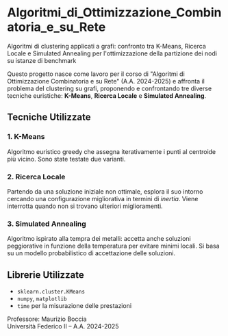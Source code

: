 # Algoritmi_di_Ottimizzazione_Combinatoria_e_su_Rete
Algoritmi di clustering applicati a grafi: confronto tra K-Means, Ricerca Locale e Simulated Annealing per l'ottimizzazione della partizione dei nodi su istanze di benchmark

Questo progetto nasce come lavoro per il corso di "Algoritmi di Ottimizzazione Combinatoria e su Rete" (A.A. 2024-2025) e affronta il problema del clustering su grafi, proponendo e confrontando tre diverse tecniche euristiche: **K-Means**, **Ricerca Locale** e **Simulated Annealing**.

## Tecniche Utilizzate

### 1. K-Means
Algoritmo euristico greedy che assegna iterativamente i punti al centroide più vicino. Sono state testate due varianti.

### 2. Ricerca Locale
Partendo da una soluzione iniziale non ottimale, esplora il suo intorno cercando una configurazione migliorativa in termini di *inertia*. Viene interrotta quando non si trovano ulteriori miglioramenti.

### 3. Simulated Annealing
Algoritmo ispirato alla tempra dei metalli: accetta anche soluzioni peggiorative in funzione della temperatura per evitare minimi locali. Si basa su un modello probabilistico di accettazione delle soluzioni.

## Librerie Utilizzate
- `sklearn.cluster.KMeans`
- `numpy`, `matplotlib`
- `time` per la misurazione delle prestazioni

Professore: Maurizio Boccia  
Università Federico II – A.A. 2024-2025
